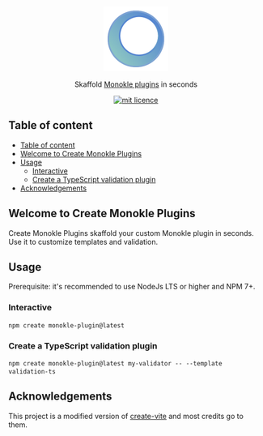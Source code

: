 <p align="center">
  <img src="docs/images/large-icon-256.png" alt="Monokle Logo" width="128" height="128"/>
</p>

<p align="center">
Skaffold <a href="https://github.com/features/actions">Monokle plugins</a> in seconds
</p>

<p align="center">
  <a href="https://github.com/kubeshop/monokle-core/tree/main/packages/validation">
    <img title="mit licence" src="https://img.shields.io/badge/License-MIT-yellow.svg"/>
  </a>
</p>

## Table of content

- [Table of content](#table-of-content)
- [Welcome to Create Monokle Plugins](#welcome-to-create-monokle-plugins)
- [Usage](#usage)
  - [Interactive](#interactive)
  - [Create a TypeScript validation plugin](#create-a-typescript-validation-plugin)
- [Acknowledgements](#acknowledgements)

## Welcome to Create Monokle Plugins

Create Monokle Plugins skaffold your custom Monokle plugin in seconds. Use it to customize templates and validation.

## Usage

Prerequisite: it's recommended to use NodeJs LTS or higher and NPM 7+.

### Interactive

```
npm create monokle-plugin@latest
```

### Create a TypeScript validation plugin

```
npm create monokle-plugin@latest my-validator -- --template validation-ts
```

## Acknowledgements

This project is a modified version of [create-vite](https://github.com/vitejs/vite/tree/main/packages/create-vite) and most credits go to them.
